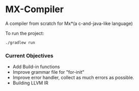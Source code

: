 # MX-Compiler
A compiler from scratch for Mx*(a c-and-java-like language)

To run the project:
```bash
./gradlew run
```

### Current Objectives
* Add Build-in functions
* Improve grammar file for "for-init"
* Improve error handler, collect as much errors as possible.
* Building LLVM IR

